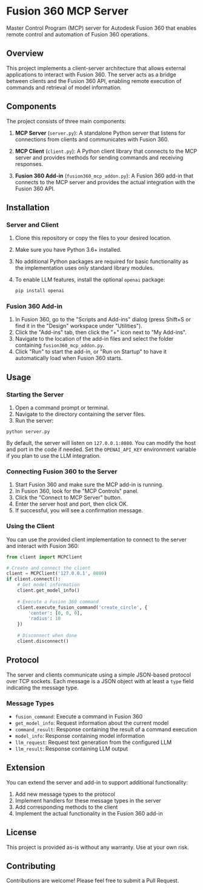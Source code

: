 # Fusion 360 MCP Server

Master Control Program (MCP) server for Autodesk Fusion 360 that enables remote control and automation of Fusion 360 operations.

## Overview

This project implements a client-server architecture that allows external applications to interact with Fusion 360. The server acts as a bridge between clients and the Fusion 360 API, enabling remote execution of commands and retrieval of model information.

## Components

The project consists of three main components:

1. **MCP Server** (`server.py`): A standalone Python server that listens for connections from clients and communicates with Fusion 360.

2. **MCP Client** (`client.py`): A Python client library that connects to the MCP server and provides methods for sending commands and receiving responses.

3. **Fusion 360 Add-in** (`fusion360_mcp_addon.py`): A Fusion 360 add-in that connects to the MCP server and provides the actual integration with the Fusion 360 API.

## Installation

### Server and Client

1. Clone this repository or copy the files to your desired location.
2. Make sure you have Python 3.6+ installed.
3. No additional Python packages are required for basic functionality as the implementation uses only standard library modules.
4. To enable LLM features, install the optional `openai` package:

   ```bash
   pip install openai
   ```

### Fusion 360 Add-in

1. In Fusion 360, go to the "Scripts and Add-ins" dialog (press Shift+S or find it in the "Design" workspace under "Utilities").
2. Click the "Add-ins" tab, then click the "+" icon next to "My Add-ins".
3. Navigate to the location of the add-in files and select the folder containing `fusion360_mcp_addon.py`.
4. Click "Run" to start the add-in, or "Run on Startup" to have it automatically load when Fusion 360 starts.

## Usage

### Starting the Server

1. Open a command prompt or terminal.
2. Navigate to the directory containing the server files.
3. Run the server:

```
python server.py
```

By default, the server will listen on `127.0.0.1:8080`. You can modify the host
and port in the code if needed. Set the `OPENAI_API_KEY` environment variable if
you plan to use the LLM integration.

### Connecting Fusion 360 to the Server

1. Start Fusion 360 and make sure the MCP add-in is running.
2. In Fusion 360, look for the "MCP Controls" panel.
3. Click the "Connect to MCP Server" button.
4. Enter the server host and port, then click OK.
5. If successful, you will see a confirmation message.

### Using the Client

You can use the provided client implementation to connect to the server and interact with Fusion 360:

```python
from client import MCPClient

# Create and connect the client
client = MCPClient('127.0.0.1', 8080)
if client.connect():
    # Get model information
    client.get_model_info()
    
    # Execute a Fusion 360 command
    client.execute_fusion_command('create_circle', {
        'center': [0, 0, 0],
        'radius': 10
    })
    
    # Disconnect when done
    client.disconnect()
```

## Protocol

The server and clients communicate using a simple JSON-based protocol over TCP sockets. Each message is a JSON object with at least a `type` field indicating the message type.

### Message Types

- `fusion_command`: Execute a command in Fusion 360
- `get_model_info`: Request information about the current model
- `command_result`: Response containing the result of a command execution
- `model_info`: Response containing model information
- `llm_request`: Request text generation from the configured LLM
- `llm_result`: Response containing LLM output

## Extension

You can extend the server and add-in to support additional functionality:

1. Add new message types to the protocol
2. Implement handlers for these message types in the server
3. Add corresponding methods to the client
4. Implement the actual functionality in the Fusion 360 add-in

## License

This project is provided as-is without any warranty. Use at your own risk.

## Contributing

Contributions are welcome! Please feel free to submit a Pull Request. 